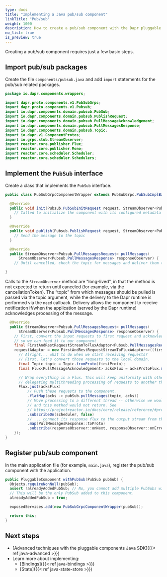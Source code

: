 ```yaml
---
type: docs
title: "Implementing a Java pub/sub component"
linkTitle: "Pub/sub"
weight: 1000
description: How to create a pub/sub component with the Dapr pluggable components Java SDK
no_list: true
is_preview: true
---
```


Creating a pub/sub component requires just a few basic steps.

## Import pub/sub packages

Create the file `components/pubsub.java` and add `import` statements for the pub/sub related packages.

```java
package io.dapr.components.wrappers;

import dapr.proto.components.v1.PubSubGrpc;
import dapr.proto.components.v1.Pubsub;
import io.dapr.components.domain.pubsub.PubSub;
import io.dapr.components.domain.pubsub.PublishRequest;
import io.dapr.components.domain.pubsub.PullMessageAcknowledgement;
import io.dapr.components.domain.pubsub.PullMessagesResponse;
import io.dapr.components.domain.pubsub.Topic;
import io.dapr.v1.ComponentProtos;
import io.grpc.stub.StreamObserver;
import reactor.core.publisher.Flux;
import reactor.core.publisher.Mono;
import reactor.core.scheduler.Scheduler;
import reactor.core.scheduler.Schedulers;
```

## Implement the `PubSub` interface

Create a class that implements the `PubSub` interface.

```java
public class PubSubGrpcComponentWrapper extends PubSubGrpc.PubSubImplBase {

  @Override
  public void init(Pubsub.PubSubInitRequest request, StreamObserver<Pubsub.PubSubInitResponse> responseObserver) {
    // Called to initialize the component with its configured metadata
  }

  @Override
  public void publish(Pubsub.PublishRequest request, StreamObserver<Pubsub.PublishResponse> responseObserver) {
    // Send the message to the topic
  }

  @Override
  public StreamObserver<Pubsub.PullMessagesRequest> pullMessages(
      StreamObserver<Pubsub.PullMessagesResponse> responseObserver) {
    // Until cancelled, check the topic for messages and deliver them to the Dapr runtime

}
```

Calls to the `StreamObserver` method are "long-lived", in that the method is not expected to return until canceled (for example, via the cancellationToken). The “topic” from which messages should be pulled is passed via the topic argument, while the delivery to the Dapr runtime is performed via the `need` callback. Delivery allows the component to receive notification if/when the application (served by the Dapr runtime) acknowledges processing of the message.

```java
  @Override
  public StreamObserver<Pubsub.PullMessagesRequest> pullMessages(
      StreamObserver<Pubsub.PullMessagesResponse> responseObserver) {
    // First, convert the input requests to first request and acknowledgments Flux,
    // so we can feed it to our component
    final FirstAndRestRequestStreamToFluxAdaptor<Pubsub.PullMessagesRequest> requestAdaptor;
    requestAdaptor = new FirstAndRestRequestStreamToFluxAdaptor<>((firstProto, acksProtoFlux) -> {
      // Alright... what to do when we start receiving requests?
      // First, let's convert those requests to the local domain.
      final Topic topic = Topic.fromProto(firstProto);
      final Flux<PullMessageAcknowledgement> acksFlux = acksProtoFlux.map(PullMessageAcknowledgement::fromProto);

      // Wrap everything in a Flux. This will keep uniformity with other handlers and will allow for
      // delegating multithreading processing of requests to another thread by means of subscribeOn(scheduler)
      Flux.just(acksFlux)
          // Push these requests to the component.
          .flatMap(acks -> pubSub.pullMessages(topic, acks))
          // Move processing to a different thread -- otherwise we would get stuck in the line above
          // and this method would not return. See
          // https://projectreactor.io/docs/core/release/reference/#producing.create
          .subscribeOn(scheduler, false)
          // ... connect its response flux to the output stream from this RPC
          .map(PullMessagesResponse::toProto)
          .subscribe(responseObserver::onNext, responseObserver::onError, responseObserver::onCompleted);
    });
}
```


## Register pub/sub component

In the main application file (for example, `main.java`), register the pub/sub component with the application.

```java
public PluggableComponent withPubSub(PubSub pubSub) {
  Objects.requireNonNull(pubSub);
  assert !alreadyAddedPubSub; // No, you cannot add multiple PubSubs with the same name.
  // This will be the only PubSub added to this component.
  alreadyAddedPubSub = true;

  exposedServices.add(new PubSubGrpcComponentWrapper(pubSub));

  return this;
}
```

## Next steps
- [Advanced techniques with the pluggable components Java SDK]({{< ref java-advanced >}})
- Learn more about implementing:
  - [Bindings]({{< ref java-bindings >}})
  - [State]({{< ref java-state-store >}})